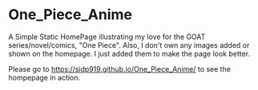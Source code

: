 # One_Piece_Anime
A Simple Static HomePage illustrating my love for the GOAT series/novel/comics, "One Piece".
Also, I don't own any images added or shown on the homepage. I just added them to make the page look better.

Please go to https://sidp919.github.io/One_Piece_Anime/ to see the hompepage in action.
